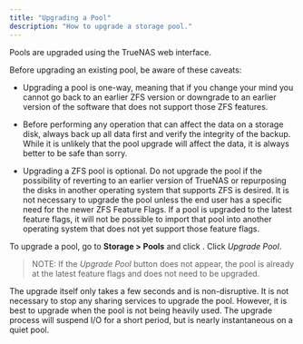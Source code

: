 ```yaml
---
title: "Upgrading a Pool"
description: "How to upgrade a storage pool."
---
```


Pools are upgraded using the TrueNAS web interface.

Before upgrading an existing pool, be aware of these caveats:

- Upgrading a pool is one-way, meaning that if you change your mind you cannot go back to an earlier ZFS version or downgrade to an earlier version of the software that does not support those ZFS features.

- Before performing any operation that can affect the data on a storage disk, always back up all data first and verify the integrity of the backup. While it is unlikely that the pool upgrade will affect the data, it is always better to be safe than sorry.

- Upgrading a ZFS pool is optional. Do not upgrade the pool if the possibility of reverting to an earlier version of TrueNAS or repurposing the disks in another operating system that supports ZFS is desired. It is not necessary to upgrade the pool unless the end user has a specific need for the newer ZFS Feature Flags. If a pool is upgraded to the latest feature flags, it will not be possible to import that pool into another operating system that does not yet support those feature flags.

To upgrade a pool, go to **Storage > Pools** and click <i class="fas fa-cog" aria-hidden="true" title="Settings"></i>.
Click *Upgrade Pool*.
> NOTE: If the *Upgrade Pool* button does not appear, the pool is already at the
> latest feature flags and does not need to be upgraded.

The upgrade itself only takes a few seconds and is non-disruptive. It is not necessary to stop any sharing services to upgrade the pool. However, it is best to upgrade when the pool is not being heavily used. The upgrade process will suspend I/O for a short period, but is nearly instantaneous on a quiet pool.
